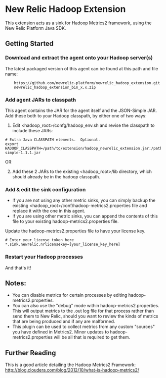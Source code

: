 # New Relic Hadoop Extension

This extension acts as a sink for Hadoop Metrics2 framework, using the New Relic Platform Java SDK.

## Getting Started

### Download and extract the agent onto your Hadoop server(s) 

The latest packaged version of this agent can be found at this path and file name:

```
    https://github.com/newrelic-platform/newrelic_hadoop_extension.git
    newrelic_hadoop_extension_bin_x.x.zip
```

### Add agent JARs to classpath

This agent contains the JAR for the agent itself and the JSON-Simple JAR. Add these both to your Hadoop classpath, by either one of two ways:

1. Edit <hadoop_root>/confg/hadoop_env.sh and revise the classpath to include these JARs:
```
# Extra Java CLASSPATH elements.  Optional.
export HADOOP_CLASSPATH=/path/to/extension/hadoop_newrelic_extension.jar:/path/to/extension/json-simple-1.1.1.jar
```
OR

2. Add these 2 JARs to the existing <hadoop_root>/lib directory, which should already be in the hadoop classpath.

### Add & edit the sink configuration

* If you are not using any other metric sinks, you can simply backup the existing <hadoop_root>/conf/hadoop-metrics2.properties file and replace it with the one in this agent.
* If you are using other metric sinks, you can append the contents of this file to your existing hadoop-metrics2.properties file.

Update the hadoop-metrics2.properties file to have your license key.
```
# Enter your license token here
*.sink.newrelic.nrlicensekey=[your_license_key_here]
```

### Restart your Hadoop processes

And that's it! 

## Notes:

* You can disable metrics for certain processes by editing hadoop-metrics2.properties. 
* You can also use the "debug" mode within hadoop-metrics2.properties. This will output metrics to the .out log file for that process rather than send them to New Relic, should you want to review the kinds of metrics that are being produced and if any are malformed.
* This plugin can be used to collect metrics from any custom "sources" you have defined in Metrics2. Minor updates to hadoop-metrics2.properties will be all that is required to get them.

## Further Reading

This is a good article detailing the Hadoop Metrics2 Framework:
http://blog.cloudera.com/blog/2012/10/what-is-hadoop-metrics2/
